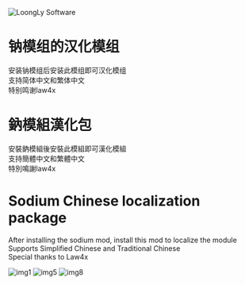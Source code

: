 ![LoongLy Software](https://gitee.com/zixuan_long/Img/raw/master/LS3.png)

# 钠模组的汉化模组

安装钠模组后安装此模组即可汉化模组  
支持简体中文和繁体中文  
特别鸣谢law4x

# 鈉模組漢化包

安裝鈉模組後安裝此模組即可漢化模組  
支持簡體中文和繁體中文  
特別鳴謝law4x

# Sodium Chinese localization package

After installing the sodium mod, install this mod to localize the module
Supports Simplified Chinese and Traditional Chinese  
Special thanks to Law4x

![img1](https://cdn.modrinth.com/data/cached_images/3eb4beb7802def0fa1c3e3546f3813cef4193926.png)
![img5](https://cdn.modrinth.com/data/cached_images/f7b3cb4e9cd9df0bf4c5d597ba8e4e5d28674698.jpeg)
![img8](https://cdn.modrinth.com/data/cached_images/2ef651e75c15e6975b1e12e392154691f2296ae3.jpeg)

